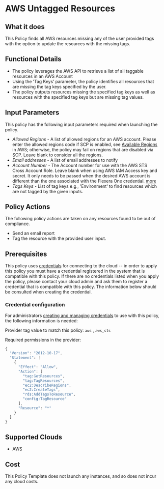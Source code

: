 # AWS Untagged Resources

## What it does

This Policy finds all AWS resources missing any of the user provided tags with the option to update the resources with the missing tags.

## Functional Details

- The policy leverages the AWS API to retrieve a list of all taggable resources in an AWS Account
- Using the 'Tag Keys' parameter, the policy identifies all resources that are missing the tag keys specified by the user.
- The policy outputs resources missing the specified tag keys as well as resources with the specified tag keys but are missing tag values.

## Input Parameters

This policy has the following input parameters required when launching the policy.

- *Allowed Regions* - A list of allowed regions for an AWS account. Please enter the allowed regions code if SCP is enabled, see [Available Regions](https://docs.aws.amazon.com/AWSEC2/latest/UserGuide/using-regions-availability-zones.html#concepts-available-regions) in AWS; otherwise, the policy may fail on regions that are disabled via SCP. Leave blank to consider all the regions.
- *Email addresses* - A list of email addresses to notify
- *Account Number* - The Account number for use with the AWS STS Cross Account Role. Leave blank when using AWS IAM Access key and secret. It only needs to be passed when the desired AWS account is different than the one associated with the Flexera One credential. [more](https://docs.flexera.com/flexera/EN/Automation/ProviderCredentials.htm#automationadmin_1982464505_1123608)
- *Tags Keys* - List of tag keys e.g., 'Environment' to find resources which are not tagged by the given inputs.

## Policy Actions

The following policy actions are taken on any resources found to be out of compliance.

- Send an email report
- Tag the resource with the provided user input.

## Prerequisites

This policy uses [credentials](https://docs.flexera.com/flexera/EN/Automation/ManagingCredentialsExternal.htm) for connecting to the cloud -- in order to apply this policy you must have a credential registered in the system that is compatible with this policy. If there are no credentials listed when you apply the policy, please contact your cloud admin and ask them to register a credential that is compatible with this policy. The information below should be consulted when creating the credential.

### Credential configuration

For administrators [creating and managing credentials](https://docs.flexera.com/flexera/EN/Automation/ManagingCredentialsExternal.htm) to use with this policy, the following information is needed:

Provider tag value to match this policy: `aws` , `aws_sts`

Required permissions in the provider:

```javascript
{
  "Version": "2012-10-17",
  "Statement": [
    {
      "Effect": "Allow",
      "Action": [
        "tag:GetResources",
        "tag:TagResources",
        "ec2:DescribeRegions",
        "ec2:CreateTags",
        "rds:AddTagsToResource",
        "config:TagResource"
      ],
      "Resource": "*"
    }
  ]
}
```

## Supported Clouds

- AWS

## Cost

This Policy Template does not launch any instances, and so does not incur any cloud costs.
